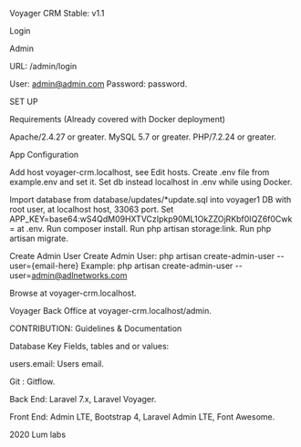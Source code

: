 Voyager CRM Stable: v1.1

Login

Admin

URL: /admin/login

User: admin@admin.com Password: password.

SET UP

Requirements (Already covered with Docker deployment)

Apache/2.4.27 or greater. MySQL 5.7 or greater. PHP/7.2.24 or greater.

App Configuration

Add host voyager-crm.localhost, see Edit hosts. Create .env file from example.env and set it. Set db instead localhost in .env while using Docker.

Import database from database/updates/*update.sql into voyager1 DB with root user, at localhost host, 33063 port. Set APP_KEY=base64:wS4QdM09HXTVCzIpkp90ML1OkZZOjRKbf0IQZ6f0Cwk= at .env. Run composer install. Run php artisan storage:link. Run php artisan migrate.

Create Admin User Create Admin User: php artisan create-admin-user --user={email-here} Example: php artisan create-admin-user --user=admin@adlnetworks.com

Browse at voyager-crm.localhost.

Voyager Back Office at voyager-crm.localhost/admin.

CONTRIBUTION: Guidelines & Documentation

Database Key Fields, tables and or values:

users.email: Users email.

Git : Gitflow.

Back End: Laravel 7.x, Laravel Voyager.

Front End: Admin LTE, Bootstrap 4, Laravel Admin LTE, Font Awesome.

2020 Lum labs
